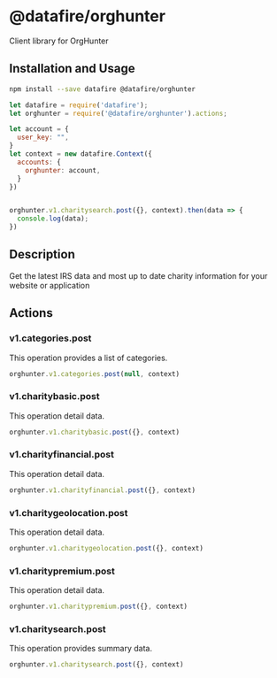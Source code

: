 # @datafire/orghunter

Client library for OrgHunter

## Installation and Usage
```bash
npm install --save datafire @datafire/orghunter
```

```js
let datafire = require('datafire');
let orghunter = require('@datafire/orghunter').actions;

let account = {
  user_key: "",
}
let context = new datafire.Context({
  accounts: {
    orghunter: account,
  }
})


orghunter.v1.charitysearch.post({}, context).then(data => {
  console.log(data);
})
```

## Description
Get the latest IRS data and most up to date charity information for your website or application

## Actions
### v1.categories.post
<p>This operation provides a list of categories.</p>


```js
orghunter.v1.categories.post(null, context)
```


### v1.charitybasic.post
<p>This operation detail data.</p>


```js
orghunter.v1.charitybasic.post({}, context)
```


### v1.charityfinancial.post
<p>This operation detail data.</p>


```js
orghunter.v1.charityfinancial.post({}, context)
```


### v1.charitygeolocation.post
<p>This operation detail data.</p>


```js
orghunter.v1.charitygeolocation.post({}, context)
```


### v1.charitypremium.post
<p>This operation detail data.</p>


```js
orghunter.v1.charitypremium.post({}, context)
```


### v1.charitysearch.post
<p>This operation provides summary data.</p>


```js
orghunter.v1.charitysearch.post({}, context)
```


